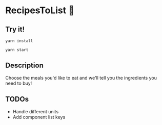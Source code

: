 # RecipesToList 🍔

## Try it!

```
yarn install
```

```
yarn start
```

## Description

Choose the meals you'd like to eat and we'll tell you the ingredients you need
to buy!

## TODOs

* Handle different units
* Add component list keys
